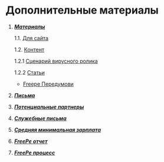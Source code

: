 # Дополнительные материалы

1. ***[Материалы](https://drive.google.com/drive/folders/0B9mbBuJnN6tcc2pHV0pKTzljSTA)***

   1.1. [Для сайта](https://drive.google.com/drive/folders/0B9mbBuJnN6tcX2tzS1llYWptaEU)
   
   1.2. [Контент](https://drive.google.com/drive/folders/0B9mbBuJnN6tcMS1nMmNBRkV3NDg)

    1.2.1 [Сценарий вирусного ролика](https://docs.google.com/document/d/1vJKl1VZGFVpzy0ZXCU5FHqbG9mrKVtUnNXMdRRt6lAs/edit?usp=drive_web)

    1.2.2 [Статьи](https://drive.google.com/drive/folders/0B9mbBuJnN6tcT05vS2FBQzNIcWs) 

     - [Freepe Передумови ](https://docs.google.com/document/d/1ntTl5_PAAbp4aCxPbfE1IpwiamuPrZuBk4s7RqkE4uA/edit?usp=drive_web)

2. ***[Письма](https://drive.google.com/drive/folders/0B9mbBuJnN6tcRjNSMEJ2dVdLMmc)***

3. ***[Потенциальные партнеры](https://docs.google.com/spreadsheets/d/1CEjAu35q0bsh9CmuZq7L7WeW8r54ApLZhDELFaAUGcE/edit?usp=drive_web)***

4. ***[Служебные письма](https://drive.google.com/drive/folders/0B9mbBuJnN6tcRjNSMEJ2dVdLMmc)***

5. ***[Средняя минимальная зарплата](https://docs.google.com/spreadsheets/d/1qJUdpg92HsaAt8gsHROI2laoGqZe-Heo2fxZcWoDVgY/edit?usp=drive_web)***

6. ***[FreePe отчет](https://docs.google.com/spreadsheets/d/1_7xJDyoCAJZT98oaBo4tNqVLSCIdAgJUU3CUlhbph1A/edit?usp=drive_web)***

7. ***[FreePe процесс](https://docs.google.com/document/d/1XDXSa8o4oHrpqb6wYGIB9uT2oCLU_T30Lug_vMEBaiY/edit?usp=drive_web)***

